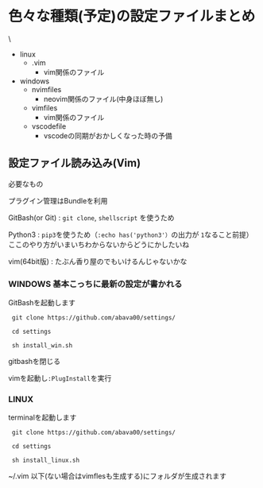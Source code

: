 # 色々な種類(予定)の設定ファイルまとめ
\
+ linux
    + .vim
       + vim関係のファイル
+ windows
    + nvimfiles
      + neovim関係のファイル(中身ほぼ無し)
    + vimfiles
      + vim関係のファイル
    + vscodefile
      + vscodeの同期がおかしくなった時の予備


## 設定ファイル読み込み(Vim)

必要なもの

プラグイン管理はBundleを利用

GitBash(or Git) : ```git clone```, ```shellscript``` を使うため

Python3 : ```pip3```を使うため（```:echo has('python3'）```の出力が
```1```なること前提） ここのやり方がいまいちわからないからどうにかしたいね

vim(64bit版) : たぶん香り屋のでもいけるんじゃないかな

### WINDOWS 基本こっちに最新の設定が書かれる

GitBashを起動します

``` git clone https://github.com/abava00/settings/```

``` cd settings```

``` sh install_win.sh```

gitbashを閉じる

vimを起動し```:PlugInstall```を実行
### LINUX

terminalを起動します

``` git clone https://github.com/abava00/settings/```

``` cd settings```

``` sh install_linux.sh```

~/.vim 以下(ない場合はvimflesも生成する)にフォルダが生成されます
